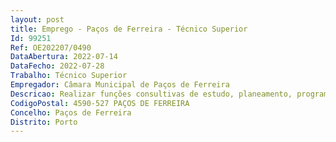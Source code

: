 ```yaml
--- 
layout: post
title: Emprego - Paços de Ferreira - Técnico Superior
Id: 99251
Ref: OE202207/0490
DataAbertura: 2022-07-14
DataFecho: 2022-07-28
Trabalho: Técnico Superior
Empregador: Câmara Municipal de Paços de Ferreira
Descricao: Realizar funções consultivas de estudo, planeamento, programação, avaliação e aplicação de métodos e processos de natureza técnica e ou cientifica, que fundamentam e preparam a decisão  Elaborar informações, pareceres e projetos, com diversos graus de complexidade, Execução outras atividades de apoio geral ou especializado na área da Cultura. Dinamizar o funcionamento dos equipamentos culturais e política cultural do concelho de Paços de Ferreira Colaborar ativamente no acompanhamento e realização de projetos   iniciativas na área da Cultural e Turísticas Apoiar a gestão e realização de eventos, conferências, programas de animação e programas especiais para grupos.Elaborar atividades e programas de animação inovadores Apoiar a gestão de políticas de comunicação através de assessoria de imprensa, imagem e comunicação em ambientes digitais Coordenar a produção de informação para a análise de dados para suporte à tomada de decisão  Assegurar outras atribuições que sejam superiormente cometidas.
CodigoPostal: 4590-527 PAÇOS DE FERREIRA
Concelho: Paços de Ferreira
Distrito: Porto
--- 
```

